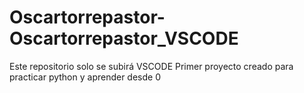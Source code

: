 # Oscartorrepastor-Oscartorrepastor_VSCODE
Este repositorio solo se subirá VSCODE 
Primer proyecto creado para practicar python y aprender desde 0